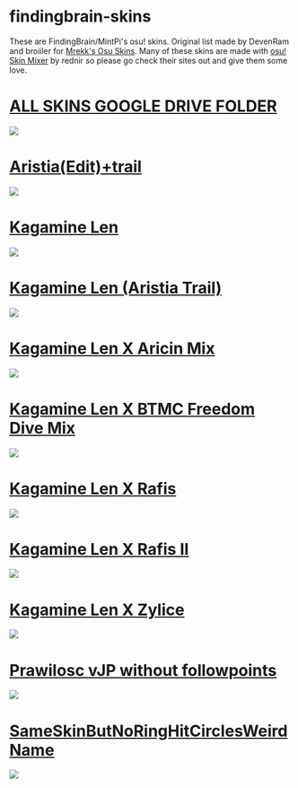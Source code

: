 # findingbrain-skins
These are FindingBrain/MintPi's osu! skins. Original list made by DevenRam and broiiler for [Mrekk's Osu Skins](https://github.com/DevenRam/mrekk-osu-Skins). Many of these skins are made with [osu! Skin Mixer](https://osu.ppy.sh/community/forums/topics/1458320?n=1) by rednir so please go check their sites out and give them some love.

# [ALL SKINS GOOGLE DRIVE FOLDER](https://drive.google.com/file/d/11aIbscsl38a9-ZIyOW4h8JUhYLYRog85/view?usp=sharing)
![](https://i.imgur.com/3TCUfce.png)

# [Aristia(Edit)+trail](https://drive.google.com/file/d/11aIbscsl38a9-ZIyOW4h8JUhYLYRog85/view?usp=sharing)
![](https://i.imgur.com/pfUGNdV.png)

# [Kagamine Len](https://drive.google.com/file/d/1iQTE6P698gJHFXTA9lnCWi3suAt2KHMe/view?usp=sharing)
![](https://i.imgur.com/9rlmFkU.png)

# [Kagamine Len (Aristia Trail)](https://drive.google.com/file/d/1Wi-zEcDL76SUYUAX_4rWT98Oa-BWLgwh/view?usp=sharing)
![](https://i.imgur.com/mns76Nr.png)

# [Kagamine Len X Aricin Mix](https://drive.google.com/file/d/1FU8b_HbW2y2rB25nhkPOaO5XxCy47UxV/view?usp=sharing)
![](https://i.imgur.com/2Auy6FM.png)

# [Kagamine Len X BTMC Freedom Dive Mix](https://drive.google.com/file/d/1P4WKErH66UhaKWO_m1LMKFDJcU9cLGMK/view?usp=sharing)
![](https://i.imgur.com/8lK50On.png)

# [Kagamine Len X Rafis](https://drive.google.com/file/d/1gNt5LcZjjcTuP5DQcYwnhchk9wA4IjXo/view?usp=sharing)
![](https://i.imgur.com/02VOZD6.png)

# [Kagamine Len X Rafis II](https://drive.google.com/file/d/18Cn9H5BPTD9s_KfnjSFR_M-7Pt9vnbZ6/view?usp=sharing)
![](https://i.imgur.com/Sury07G.png)

# [Kagamine Len X Zylice](https://drive.google.com/file/d/1Gdmme8b2eEVRcV-HyeQiA5B7dEy9Ymlz/view?usp=sharing)
![](https://i.imgur.com/n0EF5ST.png)

# [Prawilosc vJP without followpoints](https://drive.google.com/file/d/1zVBebKSZ8YXKYW8aLR1b0P68Q1XoZHMa/view?usp=sharing) 
![](https://i.imgur.com/etoqF8s.png)

# [SameSkinButNoRingHitCirclesWeirdName](https://drive.google.com/file/d/1cD34DipxTQzeuLhp7Zp1iOIm2G4V_KTt/view?usp=sharing)
![](https://i.imgur.com/0lkmF2S.png)

